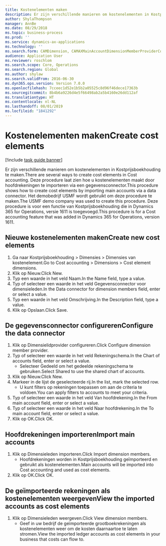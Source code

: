 ```yaml
---
title: Kostenelementen maken
description: Er zijn verschillende manieren om kostenelementen in Kostprijsboekhouding te maken.
author: ShylaThompson
manager: AnnBe
ms.date: 08/29/2018
ms.topic: business-process
ms.prod: ''
ms.service: dynamics-ax-applications
ms.technology: ''
ms.search.form: CAMDimension, CAMAXMainAccountDimensionMemberProviderConfiguration, CAMDimensionMember
audience: Application User
ms.reviewer: roschlom
ms.search.scope: Core, Operations
ms.search.region: Global
ms.author: shylaw
ms.search.validFrom: 2016-06-30
ms.dyn365.ops.version: Version 7.0.0
ms.openlocfilehash: 7cceec1d52e1b5b2a05525c8d96f46dece17363b
ms.sourcegitcommit: 8b4b6a9226d4e5f66498ab2a5b4160e26dd112af
ms.translationtype: HT
ms.contentlocale: nl-NL
ms.lasthandoff: 08/01/2019
ms.locfileid: "1841292"
---
```

# <a name="create-cost-elements"></a><span data-ttu-id="ad979-103">Kostenelementen maken</span><span class="sxs-lookup"><span data-stu-id="ad979-103">Create cost elements</span></span> 

[!include [task guide banner](../../includes/task-guide-banner.md)]

<span data-ttu-id="ad979-104">Er zijn verschillende manieren om kostenelementen in Kostprijsboekhouding te maken.</span><span class="sxs-lookup"><span data-stu-id="ad979-104">There are several ways to create cost elements in Cost accounting.</span></span> <span data-ttu-id="ad979-105">Deze procedure laat zien hoe u kostenelementen maakt door hoofdrekeningen te importeren via een gegevensconnector.</span><span class="sxs-lookup"><span data-stu-id="ad979-105">This procedure shows how to create cost elements by importing main accounts via a data connector.</span></span> <span data-ttu-id="ad979-106">Het demobedrijf USMF wordt gebruikt om deze procedure te maken.</span><span class="sxs-lookup"><span data-stu-id="ad979-106">The USMF demo company was used to create this procedure.</span></span> <span data-ttu-id="ad979-107">Deze procedure is voor een functie van Kostprijsboekhouding die in Dynamics 365 for Operations, versie 1611 is toegevoegd.</span><span class="sxs-lookup"><span data-stu-id="ad979-107">This procedure is for a Cost accounting feature that was added in Dynamics 365 for Operations, version 1611.</span></span>


## <a name="create-new-cost-elements"></a><span data-ttu-id="ad979-108">Nieuwe kostenelementen maken</span><span class="sxs-lookup"><span data-stu-id="ad979-108">Create new cost elements</span></span>
1. <span data-ttu-id="ad979-109">Ga naar Kostprijsboekhouding > Dimensies > Dimensies van kostenelement.</span><span class="sxs-lookup"><span data-stu-id="ad979-109">Go to Cost accounting > Dimensions > Cost element dimensions.</span></span>
2. <span data-ttu-id="ad979-110">Klik op Nieuw.</span><span class="sxs-lookup"><span data-stu-id="ad979-110">Click New.</span></span>
3. <span data-ttu-id="ad979-111">Typ een waarde in het veld Naam.</span><span class="sxs-lookup"><span data-stu-id="ad979-111">In the Name field, type a value.</span></span>
4. <span data-ttu-id="ad979-112">Typ of selecteer een waarde in het veld Gegevensconnector voor dimensieleden.</span><span class="sxs-lookup"><span data-stu-id="ad979-112">In the Data connector for dimension members field, enter or select a value.</span></span>
5. <span data-ttu-id="ad979-113">Typ een waarde in het veld Omschrijving.</span><span class="sxs-lookup"><span data-stu-id="ad979-113">In the Description field, type a value.</span></span>
6. <span data-ttu-id="ad979-114">Klik op Opslaan.</span><span class="sxs-lookup"><span data-stu-id="ad979-114">Click Save.</span></span>

## <a name="configure-the-data-connector"></a><span data-ttu-id="ad979-115">De gegevensconnector configureren</span><span class="sxs-lookup"><span data-stu-id="ad979-115">Configure the data connector</span></span>
1. <span data-ttu-id="ad979-116">Klik op Dimensielidprovider configureren.</span><span class="sxs-lookup"><span data-stu-id="ad979-116">Click Configure dimension member provider.</span></span>
2. <span data-ttu-id="ad979-117">Typ of selecteer een waarde in het veld Rekeningschema.</span><span class="sxs-lookup"><span data-stu-id="ad979-117">In the Chart of accounts field, enter or select a value.</span></span>
    * <span data-ttu-id="ad979-118">Selecteer Gedeeld om het gedeelde rekeningschema te gebruiken.</span><span class="sxs-lookup"><span data-stu-id="ad979-118">Select Shared to use the shared chart of accounts.</span></span>  
3. <span data-ttu-id="ad979-119">Klik op Nieuw.</span><span class="sxs-lookup"><span data-stu-id="ad979-119">Click New.</span></span>
4. <span data-ttu-id="ad979-120">Markeer in de lijst de geselecteerde rij.</span><span class="sxs-lookup"><span data-stu-id="ad979-120">In the list, mark the selected row.</span></span>
    * <span data-ttu-id="ad979-121">U kunt filters op rekeningen toepassen om aan de criteria te voldoen.</span><span class="sxs-lookup"><span data-stu-id="ad979-121">You can apply filters to accounts to meet your criteria.</span></span>  
5. <span data-ttu-id="ad979-122">Typ of selecteer een waarde in het veld Van hoofdrekening.</span><span class="sxs-lookup"><span data-stu-id="ad979-122">In the From main account field, enter or select a value.</span></span>
6. <span data-ttu-id="ad979-123">Typ of selecteer een waarde in het veld Naar hoofdrekening.</span><span class="sxs-lookup"><span data-stu-id="ad979-123">In the To main account field, enter or select a value.</span></span>
7. <span data-ttu-id="ad979-124">Klik op OK.</span><span class="sxs-lookup"><span data-stu-id="ad979-124">Click OK.</span></span>

## <a name="import-main-accounts"></a><span data-ttu-id="ad979-125">Hoofdrekeningen importeren</span><span class="sxs-lookup"><span data-stu-id="ad979-125">Import main accounts</span></span>
1. <span data-ttu-id="ad979-126">Klik op Dimensieleden importeren.</span><span class="sxs-lookup"><span data-stu-id="ad979-126">Click Import dimension members.</span></span>
    * <span data-ttu-id="ad979-127">Hoofdrekeningen worden in Kostprijsboekhouding geïmporteerd en gebruikt als kostenelementen.</span><span class="sxs-lookup"><span data-stu-id="ad979-127">Main accounts will be imported into Cost accounting and used as cost elements.</span></span>  
2. <span data-ttu-id="ad979-128">Klik op OK.</span><span class="sxs-lookup"><span data-stu-id="ad979-128">Click OK.</span></span>

## <a name="view-the-imported-accounts-as-cost-elements"></a><span data-ttu-id="ad979-129">De geïmporteerde rekeningen als kostenelementen weergeven</span><span class="sxs-lookup"><span data-stu-id="ad979-129">View the imported accounts as cost elements</span></span>
1. <span data-ttu-id="ad979-130">Klik op Dimensieleden weergeven.</span><span class="sxs-lookup"><span data-stu-id="ad979-130">Click View dimension members.</span></span>
    * <span data-ttu-id="ad979-131">Geef in uw bedrijf de geïmporteerde grootboekrekeningen als kostenelementen weer om de kosten daarnaartoe te laten stromen.</span><span class="sxs-lookup"><span data-stu-id="ad979-131">View the imported ledger accounts as cost elements in your business that costs can flow to.</span></span>  

